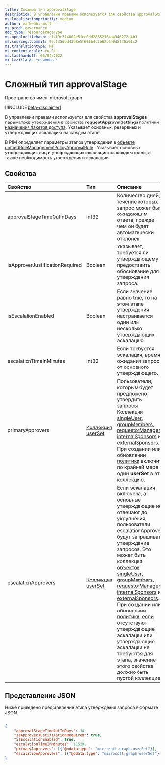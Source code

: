```yaml
---
title: Сложный тип approvalStage
description: В управлении правами используется для свойства approvalStages параметров утверждения в свойстве requestApprovalSettings политики назначения пакетов доступа. Указывает основных, резервных и утверждающих эскалацию на каждом этапе. В PIM определяет параметры этапов утверждения в объекте unifiedRoleManagementPolicyApprovalRule.
ms.localizationpriority: medium
author: markwahl-msft
ms.prod: governance
doc_type: resourcePageType
ms.openlocfilehash: cfaf9c314002e5fcc0dd2865216ea4346272e4b3
ms.sourcegitcommit: 95df356bd43b8e5f60fb4c2b62bfa0d5f36a61c2
ms.translationtype: MT
ms.contentlocale: ru-RU
ms.lasthandoff: 06/04/2022
ms.locfileid: "65900067"
---
```

# <a name="approvalstage-complex-type"></a>Сложный тип approvalStage

Пространство имен: microsoft.graph

[!INCLUDE [beta-disclaimer](../../includes/beta-disclaimer.md)]

В управлении правами используется для свойства **approvalStages** параметров утверждения в свойстве **requestApprovalSettings** политики [назначения пакетов доступа](accesspackageassignmentpolicy.md). Указывает основных, резервных и утверждающих эскалацию на каждом этапе.

В PIM определяет параметры этапов утверждения в [объекте unifiedRoleManagementPolicyApprovalRule](unifiedrolemanagementpolicyapprovalrule.md) . Указывает основных утверждающих лиц и утверждающих эскалацию на каждом этапе, а также необходимость утверждения и эскалации.

## <a name="properties"></a>Свойства

| Свойство                     | Тип                      | Описание |
| :--------------------------- | :------------------------ | :---------- |
| approvalStageTimeOutInDays |Int32 | Количество дней, в течение которых запрос может быть ожидающим ответа, прежде чем он будет автоматически отклонен. |
| isApproverJustificationRequired |Boolean | Указывает, требуется ли утверждающему предоставить обоснование для утверждения запроса. |
| isEscalationEnabled |Boolean | Если значение равно true, то на этом этапе утверждения настраивается один или несколько утверждающих эскалацию. |
| escalationTimeInMinutes |Int32 | Если требуется эскалация, время ожидания запроса от основного утверждающего. |
| primaryApprovers | [Коллекция userSet](userset.md)| Пользователи, которым будет предложено утвердить запросы. Коллекция [singleUser](singleuser.md), [groupMembers](groupmembers.md), [requestorManager](requestormanager.md), [internalSponsors](internalsponsors.md) и [externalSponsors](externalsponsors.md). При создании или обновлении [политики](accesspackageassignmentpolicy.md) включите по крайней мере один **userSet** в эту коллекцию. |
| escalationApprovers | [Коллекция userSet](userset.md)| Если эскалация включена, а основные утверждающие не отвечают до укрупнения, пользователи escalationApprovers будут запрашивать утверждение запросов. Это может быть коллекция [объектов singleUser](singleuser.md), [groupMembers](groupmembers.md), [requestorManager](requestormanager.md), [internalSponsors](internalsponsors.md) и [externalSponsors](externalsponsors.md).  При создании или обновлении [политики, если](accesspackageassignmentpolicy.md) отсутствуют утверждающие эскалации или утверждающие эскалации не требуются для этапа, значение этого свойства должно быть пустой коллекцией.|



## <a name="json-representation"></a>Представление JSON

Ниже приведено представление этапа утверждения запроса в формате JSON.

<!-- {
  "blockType": "resource",
  "optionalProperties": [

  ],
  "@odata.type": "microsoft.graph.approvalStage"
}-->

```json

{
    "approvalStageTimeOutInDays": 14,
    "isApproverJustificationRequired": true,
    "isEscalationEnabled": true,
    "escalationTimeInMinutes": 11520,
    "primaryApprovers": [{"@odata.type": "microsoft.graph.userSet"}],
    "escalationApprovers": [{"@odata.type": "microsoft.graph.userSet"}]
}
```

<!-- uuid: 16cd6b66-4b1a-43a1-adaf-3a886856ed98
2019-02-04 14:57:30 UTC -->
<!-- {
  "type": "#page.annotation",
  "description": "approvalSettings complex type",
  "keywords": "",
  "section": "documentation",
  "tocPath": ""
}-->


